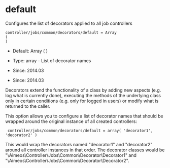 
# default

Configures the list of decorators applied to all job controllers

```
controller/jobs/common/decorators/default = Array
(
)
```

* Default: Array
(
)

* Type: array - List of decorator names
* Since: 2014.03
* Since: 2014.03

Decorators extend the functionality of a class by adding new aspects
(e.g. log what is currently done), executing the methods of the underlying
class only in certain conditions (e.g. only for logged in users) or
modify what is returned to the caller.

This option allows you to configure a list of decorator names that should
be wrapped around the original instance of all created controllers:

```
 controller/jobs/common/decorators/default = array( 'decorator1', 'decorator2' )
```

This would wrap the decorators named "decorator1" and "decorator2" around
all controller instances in that order. The decorator classes would be
"\Aimeos\Controller\Jobs\Common\Decorator\Decorator1" and
"\Aimeos\Controller\Jobs\Common\Decorator\Decorator2".

